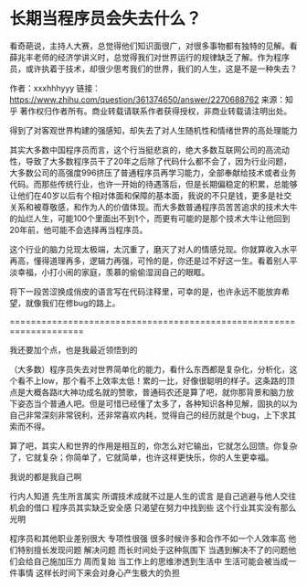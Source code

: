 # 长期当程序员会失去什么？

看奇葩说，主持人大赛，总觉得他们知识面很广，对很多事物都有独特的见解。看薛兆丰老师的经济学讲义时，总觉得我们对世界运行的规律缺乏了解。作为程序员，或许执着于技术，却很少思考我们的世界，我们的人生，这是不是一种失去？



作者：xxxhhhyyy
链接：https://www.zhihu.com/question/361374650/answer/2270688762
来源：知乎
著作权归作者所有。商业转载请联系作者获得授权，非商业转载请注明出处。



得到了对客观世界构建的强感知，却失去了对人生随机性和情绪世界的高处理能力

其实大多数中国程序员而言，这个行当挺悲哀的，绝大多数互联网公司的高流动性，导致了大多数程序员干了20年之后除了代码什么都不会了，因为行业问题，大多数公司的高强度996挤压了普通程序员再学习能力，全部奉献给技术或者业务代码。而那些传统行业，也许一开始的待遇落后，但是长期偏稳定的积累，总能够让他们在40岁以后有个相对体面和保障的基本面，我说的不只是钱，更多是社交关系和被尊敬感，和作为人的价值体现。而大多数普通程序员苦苦追求的技术大牛的灿烂人生，可能100个里面出不到1个，而更有可能的是那个技术大牛让他回到20年前，他可能不会选择再当程序员。

这个行业的脑力兑现太极端，太沉重了，磨灭了对人的情感兑现。你就算收入水平再高，懂得道理再多，逻辑力再强，可怜的是，你还是过不好这一生。看着别人平淡幸福，小打小闹的家庭，羡慕的偷偷湿润自己的眼眶。

将下一段苦涩换成俏皮的语言写在代码注释里，可幸的是，也许永远不能放弃希望，就像我们在修bug的路上。

====================================================================

我还要加个点，也是我最近领悟到的

（大多数）程序员失去对世界简单化的能力，看什么东西都是复杂化，分析化，这个看不上low，那个看不上效率太低！累的一比，好像很聪明的样子。这条路的顶点是大概各路it大神功成名就的赞歌，普通码农还是算了吧，就你那背景和脑力放下姿态当个普通人吧。但是可惜已经懂了太多了，各种知识各种见解，固执的以为自己非常深刻非常锐利，还非常喜欢内耗，觉得自己的经历就是个bug，上下求其索而不得。

算了吧，其实人和世界的作用是相互的，你怎么对它输出，它就怎么回馈。你复杂了，它就复杂；你简单了，它就简单，也许这样更快乐，你的人生更幸福。

我说的都是我自己啊



行内人知道 先生所言属实 所谓技术成就不过是人生的谎言 是自己逃避与他人交往机会的借口 程序员其实缺乏安全感 只渴望在努力中找到些 这个行业其实没有那么光明



程序员和其他职业差别很大 专项性很强 很多时候许多和合作不如一个人效率高 他们特别擅长发现问题 解决问题 而长时间处于这种氛围下 当遇到解决不了的问题他们会给自己施加压力 周而复始 当工作上的思维渗透到生活中 生活可能会被当成一件事情 这样长时间下来会对身心产生极大的负担
